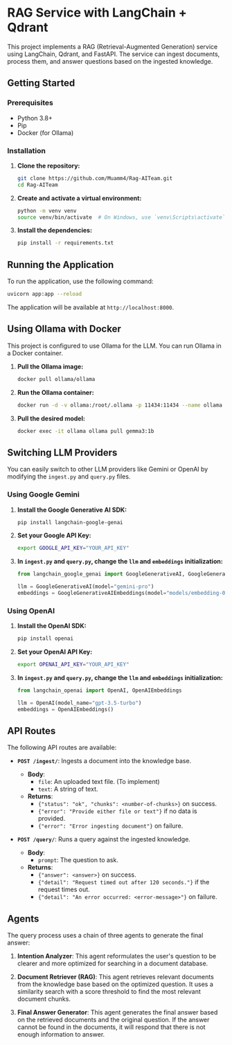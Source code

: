 # RAG Service with LangChain + Qdrant

This project implements a RAG (Retrieval-Augmented Generation) service using LangChain, Qdrant, and FastAPI. The service can ingest documents, process them, and answer questions based on the ingested knowledge.

## Getting Started

### Prerequisites

- Python 3.8+
- Pip
- Docker (for Ollama)

### Installation

1.  **Clone the repository:**

    ```bash
    git clone https://github.com/Muamm4/Rag-AITeam.git
    cd Rag-AITeam
    ```

2.  **Create and activate a virtual environment:**

    ```bash
    python -m venv venv
    source venv/bin/activate  # On Windows, use `venv\Scripts\activate`
    ```

3.  **Install the dependencies:**

    ```bash
    pip install -r requirements.txt
    ```

## Running the Application

To run the application, use the following command:

```bash
uvicorn app:app --reload
```

The application will be available at `http://localhost:8000`.

## Using Ollama with Docker

This project is configured to use Ollama for the LLM. You can run Ollama in a Docker container.

1.  **Pull the Ollama image:**

    ```bash
    docker pull ollama/ollama
    ```

2.  **Run the Ollama container:**

    ```bash
    docker run -d -v ollama:/root/.ollama -p 11434:11434 --name ollama ollama/ollama
    ```

3.  **Pull the desired model:**

    ```bash
    docker exec -it ollama ollama pull gemma3:1b
    ```

## Switching LLM Providers

You can easily switch to other LLM providers like Gemini or OpenAI by modifying the `ingest.py` and `query.py` files.

### Using Google Gemini

1.  **Install the Google Generative AI SDK:**

    ```bash
    pip install langchain-google-genai
    ```

2.  **Set your Google API Key:**

    ```bash
    export GOOGLE_API_KEY="YOUR_API_KEY"
    ```

3.  **In `ingest.py` and `query.py`, change the `llm` and `embeddings` initialization:**

    ```python
    from langchain_google_genai import GoogleGenerativeAI, GoogleGenerativeAIEmbeddings

    llm = GoogleGenerativeAI(model="gemini-pro")
    embeddings = GoogleGenerativeAIEmbeddings(model="models/embedding-001")
    ```

### Using OpenAI

1.  **Install the OpenAI SDK:**

    ```bash
    pip install openai
    ```

2.  **Set your OpenAI API Key:**

    ```bash
    export OPENAI_API_KEY="YOUR_API_KEY"
    ```

3.  **In `ingest.py` and `query.py`, change the `llm` and `embeddings` initialization:**

    ```python
    from langchain_openai import OpenAI, OpenAIEmbeddings

    llm = OpenAI(model_name="gpt-3.5-turbo")
    embeddings = OpenAIEmbeddings()
    ```

## API Routes

The following API routes are available:

-   **`POST /ingest/`**: Ingests a document into the knowledge base.
    -   **Body**:
        -   `file`: An uploaded text file. (To implement)
        -   `text`: A string of text.
    -   **Returns**:
        -   `{"status": "ok", "chunks": <number-of-chunks>}` on success.
        -   `{"error": "Provide either file or text"}` if no data is provided.
        -   `{"error": "Error ingesting document"}` on failure.

-   **`POST /query/`**: Runs a query against the ingested knowledge.
    -   **Body**:
        -   `prompt`: The question to ask.
    -   **Returns**:
        -   `{"answer": <answer>}` on success.
        -   `{"detail": "Request timed out after 120 seconds."}` if the request times out.
        -   `{"detail": "An error occurred: <error-message>"}` on failure.

## Agents

The query process uses a chain of three agents to generate the final answer:

1.  **Intention Analyzer**: This agent reformulates the user's question to be clearer and more optimized for searching in a document database.

2.  **Document Retriever (RAG)**: This agent retrieves relevant documents from the knowledge base based on the optimized question. It uses a similarity search with a score threshold to find the most relevant document chunks.

3.  **Final Answer Generator**: This agent generates the final answer based on the retrieved documents and the original question. If the answer cannot be found in the documents, it will respond that there is not enough information to answer.